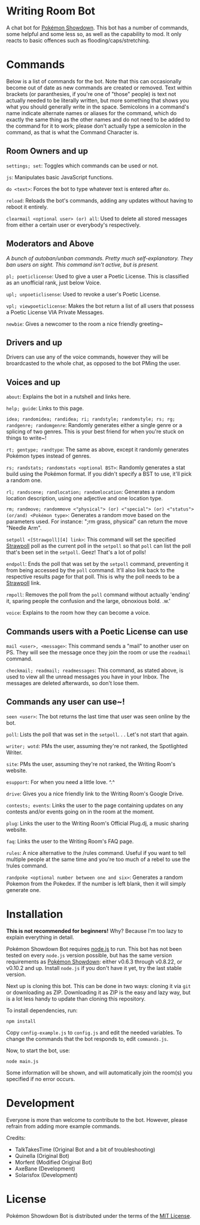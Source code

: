 Writing Room Bot
====================

A chat bot for [Pokémon Showdown][1]. This bot has a number of commands, some helpful and some less so, as well as the capability to mod. It only reacts to basic offences such as flooding/caps/stretching.

  [1]: http://www.pokemonshowdown.com/

Commands
========
Below is a list of commands for the bot. Note that this can occasionally become out of date as new commands are created or removed. Text within brackets (or paranthesies, if you're one of "those" people) is text not actually needed to be literally written, but more something that shows you what you should generally write in the space. Semicolons in a command's name indicate alternate names or aliases for the command, which do exactly the same thing as the other names and do not need to be added to the command for it to work; please don't actually type a semicolon in the command, as that is what the Command Character is.

Room Owners and up
------------------
`settings; set`: Toggles which commands can be used or not.

`js`: Manipulates basic JavaScript functions.

`do <text>`: Forces the bot to type whatever text is entered after `do`.

`reload`: Reloads the bot's commands, adding any updates without having to reboot it entirely.

`clearmail <optional user> (or) all`: Used to delete all stored messages from either a certain user or everybody's respectively.

Moderators and Above
-----------------

*A bunch of autoban/unban commands. Pretty much self-explanatory. They ban users on sight. This command isn't active, but is present.*

`pl; poeticlicense`: Used to give a user a Poetic License. This is classified as an unofficial rank, just below Voice.

`upl; unpoeticlisense`: Used to revoke a user's Poetic License. 

`vpl; viewpoeticlicense`: Makes the bot return a list of all users that possess a Poetic License VIA Private Messages.

`newbie`: Gives a newcomer to the room a nice friendly greeting~

Drivers and up
--------------

Drivers can use any of the voice commands, however they will be broardcasted to the whole chat, as opposed to the bot PMing the user.

Voices and up
-------------
`about`: Explains the bot in a nutshell and links here.

`help; guide`: Links to this page.

`idea; randomidea; randidea; ri; randstyle; randomstyle; rs; rg; randgenre; randomgenre`: Randomly generates either a single genre or a splicing of two genres. This is your best friend for when you're stuck on things to write~!

`rt; gentype; randtype`: The same as above, except it randomly generates Pokémon types instead of genres.

`rs; randstats; randomstats <optional BST>`: Randomly generates a stat build using the Pokémon format. If you didn't specify a BST to use, it'll pick a random one.

`rl; randscene; randlocation; randomlocation`: Generates a random location description, using one adjective and one location type.

`rm; randmove; randommove <"physical"> (or) <"special"> (or) <"status"> (or/and) <Pokémon type>`: Generates a random move based on the parameters used. For instance: ";rm grass, physical" can return the move "Needle Arm".

`setpoll <[Strawpoll][4] link>`: This command will set the specified [Strawpoll][4] poll as the current poll in the
`setpoll` so that `poll` can list the poll that's been set in the `setpoll`. Geez! That's a lot of polls!

`endpoll`: Ends the poll that was set by the `setpoll` command, preventing it from being accessed by the `poll` command. It'll also link back to the respective results page for that poll. This is why the poll needs to be a [Strawpoll][4] link.

`rmpoll`: Removes the poll from the `poll` command without actually 'ending' it, sparing people the confusion and the large, obnoxious bold. .w.'

`voice`: Explains to the room how they can become a voice. 

Commands users with a Poetic License can use
--------------------------------------------

`mail <user>, <message>`: This command sends a "mail" to another user on PS. They will see the message once they join the room or use the `readmail` command.

`checkmail; readmail; readmessages`: This command, as stated above, is used to view all the unread messages you have in your Inbox. The messages are deleted afterwards, so don't lose them.

Commands any user can use~!
---------------------------

`seen <user>`: The bot returns the last time that user was seen online by the bot.

`poll`: Lists the poll that was set in the `setpoll`. . . Let's not start that again.

`writer; wotd`: PMs the user, assuming they're not ranked, the Spotlighted Writer.

`site`: PMs the user, assuming they're not ranked, the Writing Room's website.

`esupport`: For when you need a little love. ^.^

`drive`: Gives you a nice friendly link to the Writing Room's Google Drive.

`contests; events`: Links the user to the page containing updates on any contests and/or events going on in the room at the moment.

`plug`: Links the user to the Writing Room's Official Plug.dj, a music sharing website. 

`faq`: Links the user to the Writing Room's FAQ page.

`rules`: A nice alternative to the /rules command. Useful if you want to tell multiple people at the same time and you're too much of a rebel to use the !rules command.

`randpoke <optional number between one and six>`: Generates a random Pokemon from the Pokedex. If the number is left blank, then it will simply generate one.

Installation
============

**This is not recommended for beginners!**
Why? Because I'm too lazy to explain everything in detail.

Pokémon Showdown Bot requires [node.js][2] to run.
This bot has not been tested on every `node.js` version possible, but has the same version requirements as [Pokémon Showdown][3]: either v0.6.3 through v0.8.22, or v0.10.2 and up.
Install `node.js` if you don't have it yet, try the last stable version.

Next up is cloning this bot. This can be done in two ways: cloning it via `git` or downloading as ZIP.
Downloading it as ZIP is the easy and lazy way, but is a lot less handy to update than cloning this repository.

To install dependencies, run:

    npm install

Copy `config-example.js` to `config.js` and edit the needed variables.
To change the commands that the bot responds to, edit `commands.js`.

Now, to start the bot, use:

    node main.js

Some information will be shown, and will automatically join the room(s) you specified if no error occurs.

  [2]: http://nodejs.org/
  [3]: https://github.com/Zarel/Pokemon-Showdown
  [4]: http://www.strawpoll.me/

Development
===========

Everyone is more than welcome to contribute to the bot.
However, please refrain from adding more example commands.

Credits:
 - TalkTakesTime (Original Bot and a bit of troubleshooting)
 - Quinella (Original Bot)
 - Morfent (Modified Original Bot)
 - AxeBane (Development)
 - Solarisfox (Development)

License
=======

Pokémon Showdown Bot is distributed under the terms of the [MIT License][5].

  [5]: https://github.com/Quinella/Pokemon-Showdown-Bot/blob/master/LICENSE
